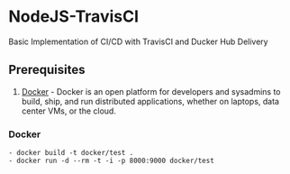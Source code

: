 # NodeJS-TravisCI
Basic Implementation of CI/CD with TravisCI and Ducker Hub Delivery

## Prerequisites

1. [Docker](https://www.docker.com/) - Docker is an open platform for developers and sysadmins to build, ship, and run distributed applications, whether on laptops, data center VMs, or the cloud.

### Docker
``` #!/bin/bash
- docker build -t docker/test .
- docker run -d --rm -t -i -p 8000:9000 docker/test
```
